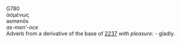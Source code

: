 <body>
  <p>G780<br>  ἀσμένως  <br> asmenōs  <br><i>as-men‘-oce </i><br>Adverb from a derivative of the base of <a href="g2237.htm">2237</a>  <i>with</i> <i>pleasure:</i> - gladly.<br></p>
 </body>
